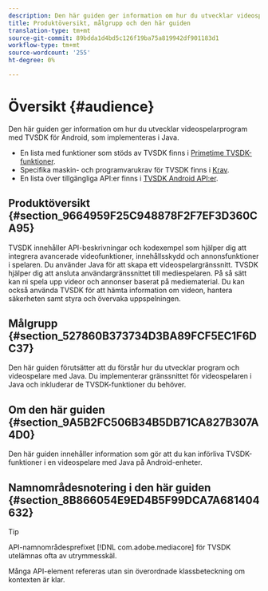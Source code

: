 ```yaml
---
description: Den här guiden ger information om hur du utvecklar videospelarprogram med TVSDK för Android, som implementeras i Java.
title: Produktöversikt, målgrupp och den här guiden
translation-type: tm+mt
source-git-commit: 89bdda1d4bd5c126f19ba75a819942df901183d1
workflow-type: tm+mt
source-wordcount: '255'
ht-degree: 0%

---
```



# Översikt {#audience}

Den här guiden ger information om hur du utvecklar videospelarprogram med TVSDK för Android, som implementeras i Java.

<!--<a id="section_FC24E86A2E6442B8A3769160769BBDFA"></a>-->

* En lista med funktioner som stöds av TVSDK finns i [Primetime TVSDK-funktioner](../../../tvsdk-3x-android-prog/android-3x-introduction/overview-prod-audience-guide/android-3x-overview-of-the-player.md).
* Specifika maskin- och programvarukrav för TVSDK finns i [Krav](../../../tvsdk-3x-android-prog/android-3x-introduction/android-3x-requirements.md).
* En lista över tillgängliga API:er finns i [TVSDK Android API:er](https://help.adobe.com/en_US/primetime/api/psdk/javadoc3.5/index.html).

## Produktöversikt {#section_9664959F25C948878F2F7EF3D360CA95}

TVSDK innehåller API-beskrivningar och kodexempel som hjälper dig att integrera avancerade videofunktioner, innehållsskydd och annonsfunktioner i spelaren. Du använder Java för att skapa ett videospelargränssnitt. TVSDK hjälper dig att ansluta användargränssnittet till mediespelaren. På så sätt kan ni spela upp videor och annonser baserat på mediematerial. Du kan också använda TVSDK för att hämta information om videon, hantera säkerheten samt styra och övervaka uppspelningen.

## Målgrupp {#section_527860B373734D3BA89FCF5EC1F6DC37}

Den här guiden förutsätter att du förstår hur du utvecklar program och videospelare med Java. Du implementerar gränssnittet för videospelaren i Java och inkluderar de TVSDK-funktioner du behöver.

## Om den här guiden {#section_9A5B2FC506B34B5DB71CA827B307A4D0}

Den här guiden innehåller information som gör att du kan införliva TVSDK-funktioner i en videospelare med Java på Android-enheter.

## Namnområdesnotering i den här guiden {#section_8B866054E9ED4B5F99DCA7A681404632}

>[!TIP]
>
>API-namnområdesprefixet [!DNL com.adobe.mediacore] för TVSDK utelämnas ofta av utrymmesskäl.
>
>Många API-element refereras utan sin överordnade klassbeteckning om kontexten är klar.